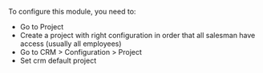 To configure this module, you need to:

- Go to Project
- Create a project with right configuration in order that all salesman
  have access (usually all employees)
- Go to CRM \> Configuration \> Project
- Set crm default project
